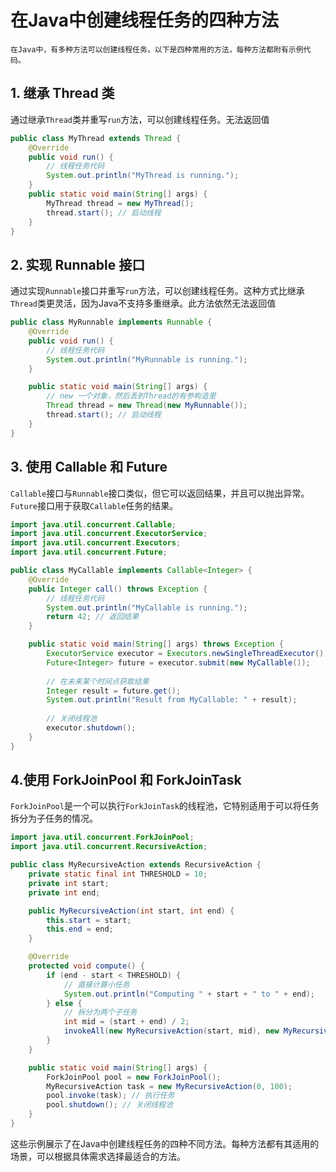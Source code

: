 # 在Java中创建线程任务的四种方法

```
在Java中，有多种方法可以创建线程任务。以下是四种常用的方法，每种方法都附有示例代码。
```

## 1. 继承 Thread 类

通过继承`Thread`类并重写`run`方法，可以创建线程任务。无法返回值

```java
public class MyThread extends Thread {
    @Override    
    public void run() {        
        // 线程任务代码        
        System.out.println("MyThread is running.");    
    }    
    public static void main(String[] args) {        
        MyThread thread = new MyThread();
        thread.start(); // 启动线程    
    }
}
```

## 2. 实现 Runnable 接口

通过实现`Runnable`接口并重写`run`方法，可以创建线程任务。这种方式比继承`Thread`类更灵活，因为Java不支持多重继承。此方法依然无法返回值

```java
public class MyRunnable implements Runnable {
    @Override
    public void run() {
        // 线程任务代码
        System.out.println("MyRunnable is running.");
    }

    public static void main(String[] args) {
        // new 一个对象，然后丢到Thread的有参构造里
        Thread thread = new Thread(new MyRunnable());
        thread.start(); // 启动线程
    }
}
```

## 3. 使用 Callable 和 Future

`Callable`接口与`Runnable`接口类似，但它可以返回结果，并且可以抛出异常。`Future`接口用于获取`Callable`任务的结果。

```java
import java.util.concurrent.Callable;
import java.util.concurrent.ExecutorService;
import java.util.concurrent.Executors;
import java.util.concurrent.Future;

public class MyCallable implements Callable<Integer> {
    @Override
    public Integer call() throws Exception {
        // 线程任务代码
        System.out.println("MyCallable is running.");
        return 42; // 返回结果
    }

    public static void main(String[] args) throws Exception {
        ExecutorService executor = Executors.newSingleThreadExecutor();
        Future<Integer> future = executor.submit(new MyCallable());
        
        // 在未来某个时间点获取结果
        Integer result = future.get();
        System.out.println("Result from MyCallable: " + result);
        
        // 关闭线程池
        executor.shutdown();
    }
}
```



## 4.使用 ForkJoinPool  和  ForkJoinTask

`ForkJoinPool`是一个可以执行`ForkJoinTask`的线程池，它特别适用于可以将任务拆分为子任务的情况。

```java
import java.util.concurrent.ForkJoinPool;
import java.util.concurrent.RecursiveAction;

public class MyRecursiveAction extends RecursiveAction {
    private static final int THRESHOLD = 10;
    private int start;
    private int end;

    public MyRecursiveAction(int start, int end) {
        this.start = start;
        this.end = end;
    }

    @Override
    protected void compute() {
        if (end - start < THRESHOLD) {
            // 直接计算小任务
            System.out.println("Computing " + start + " to " + end);
        } else {
            // 拆分为两个子任务
            int mid = (start + end) / 2;
            invokeAll(new MyRecursiveAction(start, mid), new MyRecursiveAction(mid, end));
        }
    }

    public static void main(String[] args) {
        ForkJoinPool pool = new ForkJoinPool();
        MyRecursiveAction task = new MyRecursiveAction(0, 100);
        pool.invoke(task); // 执行任务
        pool.shutdown(); // 关闭线程池
    }
}
```

这些示例展示了在Java中创建线程任务的四种不同方法。每种方法都有其适用的场景，可以根据具体需求选择最适合的方法。